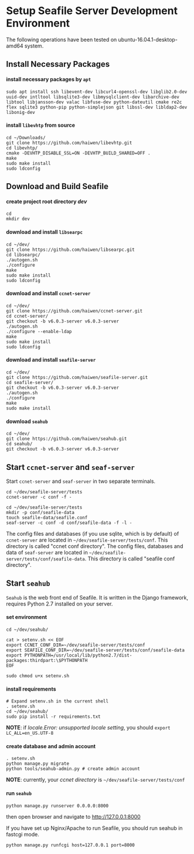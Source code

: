 # Setup Seafile Server Development Environment

The following operations have been tested on ubuntu-16.04.1-desktop-amd64 system.

## Install Necessary Packages

#### install necessary packages by `apt`

```
sudo apt install ssh libevent-dev libcurl4-openssl-dev libglib2.0-dev uuid-dev intltool libsqlite3-dev libmysqlclient-dev libarchive-dev libtool libjansson-dev valac libfuse-dev python-dateutil cmake re2c flex sqlite3 python-pip python-simplejson git libssl-dev libldap2-dev libonig-dev
```

#### install `libevhtp` from source

```
cd ~/Downloads/
git clone https://github.com/haiwen/libevhtp.git
cd libevhtp/
cmake -DEVHTP_DISABLE_SSL=ON -DEVHTP_BUILD_SHARED=OFF .
make
sudo make install
sudo ldconfig
```

## Download and Build Seafile

#### create project root directory *dev*

```
cd
mkdir dev
```

#### download and install `libsearpc`

```
cd ~/dev/
git clone https://github.com/haiwen/libsearpc.git
cd libsearpc/
./autogen.sh
./configure
make
sudo make install
sudo ldconfig
```

#### download and install `ccnet-server`

```
cd ~/dev/
git clone https://github.com/haiwen/ccnet-server.git
cd ccnet-server/
git checkout -b v6.0.3-server v6.0.3-server
./autogen.sh
./configure --enable-ldap
make
sudo make install
sudo ldconfig
```

#### download and install `seafile-server`

```
cd ~/dev/
git clone https://github.com/haiwen/seafile-server.git
cd seafile-server/
git checkout -b v6.0.3-server v6.0.3-server
./autogen.sh
./configure
make
sudo make install
```

#### download `seahub`

```
cd ~/dev/
git clone https://github.com/haiwen/seahub.git
cd seahub/
git checkout -b v6.0.3-server v6.0.3-server
```

## Start `ccnet-server` and `seaf-server`

Start `ccnet-server` and `seaf-server` in two separate terminals.

```
cd ~/dev/seafile-server/tests
ccnet-server -c conf -f -
```

```
cd ~/dev/seafile-server/tests
mkdir -p conf/seafile-data
touch seafile-data/seafile.conf
seaf-server -c conf -d conf/seafile-data -f -l -
```

The config files and databases (if you use sqlite, which is by default) of `ccnet-server` are located in `~/dev/seafile-server/tests/conf`. This directory is called "ccnet conf directory". The config files, databases and data of `seaf-server` are located in `~/dev/seafile-server/tests/conf/seafile-data`. This directory is called "seafile conf directory". 

## Start `seahub`

`Seahub` is the web front end of Seafile. It is written in the Django framework, requires Python 2.7 installed on your server.

#### set environment

```
cd ~/dev/seahub/

cat > setenv.sh << EOF
export CCNET_CONF_DIR=~/dev/seafile-server/tests/conf
export SEAFILE_CONF_DIR=~/dev/seafile-server/tests/conf/seafile-data
export PYTHONPATH=/usr/local/lib/python2.7/dist-packages:thirdpart:\$PYTHONPATH
EOF

sudo chmod u+x setenv.sh
```

#### install requirements

```
# Expand setenv.sh in the current shell
. setenv.sh
cd ~/dev/seahub/
sudo pip install -r requirements.txt
```

**NOTE**: if *locale.Error: unsupported locale setting*, you should `export LC_ALL=en_US.UTF-8`

#### create database and admin account

```
. setenv.sh
python manage.py migrate
python tools/seahub-admin.py # create admin account
```

**NOTE**: currently, your *ccnet directory* is `~/dev/seafile-server/tests/conf`

#### run `seahub`

```
python manage.py runserver 0.0.0.0:8000
```

then open browser and navigate to http://127.0.0.1:8000

If you have set up Nginx/Apache to run Seafile, you should run seahub in fastcgi mode.

```
python manage.py runfcgi host=127.0.0.1 port=8000
```
